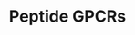 ---
annotations:
- id: PW:0000125
  parent: signaling pathway
  type: Pathway Ontology
  value: G protein mediated signaling pathway
authors:
- Nsalomonis
- MaintBot
- M.Ramirez
- Ddigles
description: ''
last-edited: 2013-10-17
organisms:
- Rattus norvegicus
redirect_from:
- /index.php/Pathway:WP131
- /instance/WP131
- /instance/WP131_rr71770
revision: r71770
schema-jsonld:
- '@context': https://schema.org/
  '@id': https://wikipathways.github.io/pathways/WP131.html
  '@type': Dataset
  creator:
    '@type': Organization
    name: WikiPathways
  description: ''
  keywords:
  - ATP8A1
  - Agtr1a
  - Agtr2
  - Avpr1a
  - Avpr1b
  - Avpr2
  - Bdkrb1
  - Bdkrb2
  - Brs3
  - C3ar1
  - CCR2
  - CXCR6
  - Cckar
  - Cckbr
  - Ccr1
  - Ccr10
  - Ccr3
  - Ccr4
  - Ccr5
  - Ccr6
  - Ccr7
  - Ccr8
  - Cx3cr1
  - Cxcr3
  - Cxcr4
  - Cxcr5
  - Ednra
  - Ednrb
  - Fpr1
  - Fpr2
  - Fpr3
  - Fshr
  - GALR1
  - Galr2
  - Galr3
  - Ghsr
  - Gnrhr
  - Grpr
  - Il8ra
  - Il8rb
  - Lhcgr
  - MC1R
  - Mc2r
  - Mc3r
  - Mc4r
  - Mc5r
  - NPY1R
  - NTSR2
  - Nmbr
  - Npy2r
  - Npy5r
  - Ntsr1
  - Oprd1
  - Oprk1
  - Oprl1
  - Oprm1
  - Oxtr
  - Ppyr1
  - Sstr1
  - Sstr2
  - Sstr3
  - Sstr4
  - Sstr5
  - TAC4
  - TACR2
  - Tacr1
  - Tacr3
  - Trhr
  - Tshr
  license: CC0
  name: Peptide GPCRs
seo: CreativeWork
title: Peptide GPCRs
wpid: WP131
---